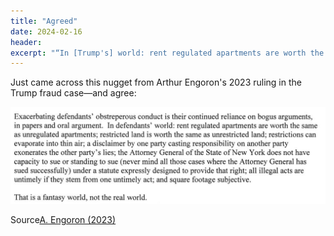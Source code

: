 ```yaml
---
title: "Agreed"
date: 2024-02-16
header:
excerpt: "“In [Trump's] world: rent regulated apartments are worth the same as unregulated apartments; restricted land is worth the same as unrestricted land; restrictions can evaporate into thin air; [...] and square footage subjective. That is a fantasy world, not the real world.” A. Engoron"
---
```

Just came across this nugget from Arthur Engoron's 2023 ruling in the Trump fraud case—and agree:

<img src="/assets/images/engoron.png">

Source<a href='https://s3.documentcloud.org/documents/23991865/trump-ny-fraud-ruling.pdf'>A. Engoron (2023)</a>
